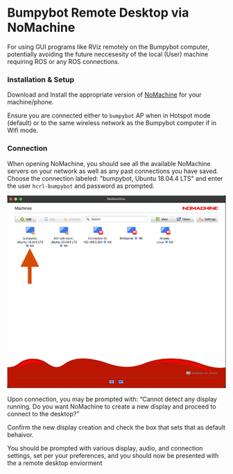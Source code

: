 
# Bumpybot Remote Desktop via NoMachine
For using GUI programs like RViz remotely on the Bumpybot computer, potentially avoiding the future neccesesity of the local (User) machine requiring ROS or any ROS connections.

### Installation & Setup
Download and Install the appropriate version of [NoMachine](https://www.nomachine.com/) for your machine/phone.

Ensure you are connected either to `bumpybot` AP when in Hotspot mode (default) or to the same wireless network as the Bumpybot computer if in Wifi mode.

### Connection

When opening NoMachine, you should see all the available NoMachine servers on your network as well as any past connections you have saved. Choose the connection labeled: "bumpybot, Ubuntu 18.04.4 LTS" and enter the user `hcrl-bumpybot` and password as prompted.


<img src="nomachine_instructions.png " width="650">


Upon connection, you may be prompted with: “Cannot detect any display running. Do you want NoMachine to create a new display and proceed to connect to the desktop?” 

Confirm the new display creation and check the box that sets that as default behaivor.

You should be prompted with various display, audio, and connection settings, set per your preferences, and you should now be presented with the a remote desktop enviorment
